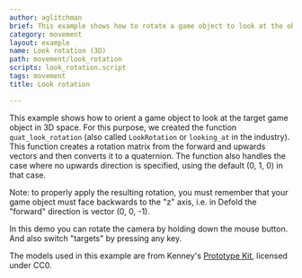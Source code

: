```yaml
---
author: aglitchman
brief: This example shows how to rotate a game object to look at the object in 3D space.
category: movement
layout: example
name: Look rotation (3D)
path: movement/look_rotation
scripts: look_rotation.script
tags: movement
title: Look rotation

---
```


This example shows how to orient a game object to look at the target game object in 3D space. For this purpose, we created the function `quat_look_rotation` (also called `LookRotation` or `looking_at` in the industry). This function creates a rotation matrix from the forward and upwards vectors and then converts it to a quaternion. The function also handles the case where no upwards direction is specified, using the default (0, 1, 0) in that case.

Note: to properly apply the resulting rotation, you must remember that your game object must face backwards to the "z" axis, i.e. in Defold the "forward" direction is vector (0, 0, -1).

In this demo you can rotate the camera by holding down the mouse button. And also switch "targets" by pressing any key.

The models used in this example are from Kenney's [Prototype Kit](https://kenney.nl/assets/prototype-kit), licensed under CC0.